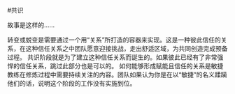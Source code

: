 #共识

故事是这样的……

转变或蜕变是需要通过一个用“关系”所打造的容器来实现。这是一种彼此信任的关系，在这种信任关系之中团队愿意迎接挑战，走出舒适区域，为共同创造完成预备过程。 共识阶段就是为了建立这种信任关系而诞生的。如果彼此已经有了非常强悍的信任关系，跳过此部分也是可以的。 如何能够形成赋能且信任的关系是敏捷教练在修炼过程中需要持续关注的内容。团队如果认为你是在以“敏捷”的名义蹂躏他们的话，说明这个阶段的工作没有实施到位。